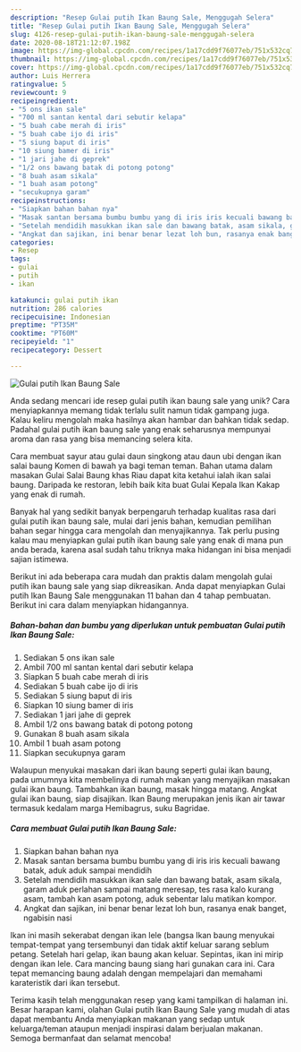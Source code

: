 ```yaml
---
description: "Resep Gulai putih Ikan Baung Sale, Menggugah Selera"
title: "Resep Gulai putih Ikan Baung Sale, Menggugah Selera"
slug: 4126-resep-gulai-putih-ikan-baung-sale-menggugah-selera
date: 2020-08-18T21:12:07.198Z
image: https://img-global.cpcdn.com/recipes/1a17cdd9f76077eb/751x532cq70/gulai-putih-ikan-baung-sale-foto-resep-utama.jpg
thumbnail: https://img-global.cpcdn.com/recipes/1a17cdd9f76077eb/751x532cq70/gulai-putih-ikan-baung-sale-foto-resep-utama.jpg
cover: https://img-global.cpcdn.com/recipes/1a17cdd9f76077eb/751x532cq70/gulai-putih-ikan-baung-sale-foto-resep-utama.jpg
author: Luis Herrera
ratingvalue: 5
reviewcount: 9
recipeingredient:
- "5 ons ikan sale"
- "700 ml santan kental dari sebutir kelapa"
- "5 buah cabe merah di iris"
- "5 buah cabe ijo di iris"
- "5 siung baput di iris"
- "10 siung bamer di iris"
- "1 jari jahe di geprek"
- "1/2 ons bawang batak di potong potong"
- "8 buah asam sikala"
- "1 buah asam potong"
- "secukupnya garam"
recipeinstructions:
- "Siapkan bahan bahan nya"
- "Masak santan bersama bumbu bumbu yang di iris iris kecuali bawang batak, aduk aduk sampai mendidih"
- "Setelah mendidih masukkan ikan sale dan bawang batak, asam sikala, garam aduk perlahan sampai matang meresap, tes rasa kalo kurang asam, tambah kan asam potong, aduk sebentar lalu matikan kompor."
- "Angkat dan sajikan, ini benar benar lezat loh bun, rasanya enak banget, ngabisin nasi"
categories:
- Resep
tags:
- gulai
- putih
- ikan

katakunci: gulai putih ikan 
nutrition: 286 calories
recipecuisine: Indonesian
preptime: "PT35M"
cooktime: "PT60M"
recipeyield: "1"
recipecategory: Dessert

---
```



![Gulai putih Ikan Baung Sale](https://img-global.cpcdn.com/recipes/1a17cdd9f76077eb/751x532cq70/gulai-putih-ikan-baung-sale-foto-resep-utama.jpg)

Anda sedang mencari ide resep gulai putih ikan baung sale yang unik? Cara menyiapkannya memang tidak terlalu sulit namun tidak gampang juga. Kalau keliru mengolah maka hasilnya akan hambar dan bahkan tidak sedap. Padahal gulai putih ikan baung sale yang enak seharusnya mempunyai aroma dan rasa yang bisa memancing selera kita.

Cara membuat sayur atau gulai daun singkong atau daun ubi dengan ikan salai baung Komen di bawah ya bagi teman teman. Bahan utama dalam masakan Gulai Salai Baung khas Riau dapat kita ketahui ialah ikan salai baung. Daripada ke restoran, lebih baik kita buat Gulai Kepala Ikan Kakap yang enak di rumah.

Banyak hal yang sedikit banyak berpengaruh terhadap kualitas rasa dari gulai putih ikan baung sale, mulai dari jenis bahan, kemudian pemilihan bahan segar hingga cara mengolah dan menyajikannya. Tak perlu pusing kalau mau menyiapkan gulai putih ikan baung sale yang enak di mana pun anda berada, karena asal sudah tahu triknya maka hidangan ini bisa menjadi sajian istimewa.


Berikut ini ada beberapa cara mudah dan praktis dalam mengolah gulai putih ikan baung sale yang siap dikreasikan. Anda dapat menyiapkan Gulai putih Ikan Baung Sale menggunakan 11 bahan dan 4 tahap pembuatan. Berikut ini cara dalam menyiapkan hidangannya.

<!--inarticleads1-->

##### Bahan-bahan dan bumbu yang diperlukan untuk pembuatan Gulai putih Ikan Baung Sale:

1. Sediakan 5 ons ikan sale
1. Ambil 700 ml santan kental dari sebutir kelapa
1. Siapkan 5 buah cabe merah di iris
1. Sediakan 5 buah cabe ijo di iris
1. Sediakan 5 siung baput di iris
1. Siapkan 10 siung bamer di iris
1. Sediakan 1 jari jahe di geprek
1. Ambil 1/2 ons bawang batak di potong potong
1. Gunakan 8 buah asam sikala
1. Ambil 1 buah asam potong
1. Siapkan secukupnya garam


Walaupun menyukai masakan dari ikan baung seperti gulai ikan baung, pada umumnya kita membelinya di rumah makan yang menyajikan masakan gulai ikan baung. Tambahkan ikan baung, masak hingga matang. Angkat gulai ikan baung, siap disajikan. Ikan Baung merupakan jenis ikan air tawar termasuk kedalam marga Hemibagrus, suku Bagridae. 

<!--inarticleads2-->

##### Cara membuat Gulai putih Ikan Baung Sale:

1. Siapkan bahan bahan nya
1. Masak santan bersama bumbu bumbu yang di iris iris kecuali bawang batak, aduk aduk sampai mendidih
1. Setelah mendidih masukkan ikan sale dan bawang batak, asam sikala, garam aduk perlahan sampai matang meresap, tes rasa kalo kurang asam, tambah kan asam potong, aduk sebentar lalu matikan kompor.
1. Angkat dan sajikan, ini benar benar lezat loh bun, rasanya enak banget, ngabisin nasi


Ikan ini masih sekerabat dengan ikan lele (bangsa Ikan baung menyukai tempat-tempat yang tersembunyi dan tidak aktif keluar sarang seblum petang. Setelah hari gelap, ikan baung akan keluar. Sepintas, ikan ini mirip dengan ikan lele. Cara mancing baung siang hari gunakan cara ini. Cara tepat memancing baung adalah dengan mempelajari dan memahami karateristik dari ikan tersebut. 

Terima kasih telah menggunakan resep yang kami tampilkan di halaman ini. Besar harapan kami, olahan Gulai putih Ikan Baung Sale yang mudah di atas dapat membantu Anda menyiapkan makanan yang sedap untuk keluarga/teman ataupun menjadi inspirasi dalam berjualan makanan. Semoga bermanfaat dan selamat mencoba!
